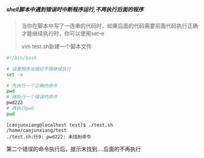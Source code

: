 ##### shell脚本中遇到错误时中断程序运行,不再执行后面的程序

> 当你在脚本中写了一连串的代码时，如果后面的代码需要前面代码执行正确才能继续执行时，你可以使用set-e
>
> vim test.sh新建一个脚本文件

```sh
#!/bin/bash

# 设置程序出错时不再继续执行
set -e

# 先执行一个正确的命令
pwd
# 再执行一个错误的命令
pwd222
# 再执行pwd
pwd

```



```
[caojunxiang@localhost test]$ ./test.sh
/home/caojunxiang/test
./test.sh:行9: pwd222: 未找到命令
```



第二个错误的命令执行后，提示未找到....后面的不再执行







